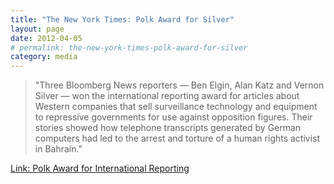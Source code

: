 ```yaml
---
title: "The New York Times: Polk Award for Silver"
layout: page
date: 2012-04-05
# permalink: the-new-york-times-polk-award-for-silver
category: media
---
```

> "Three Bloomberg News reporters — Ben Elgin, Alan Katz and Vernon Silver — won the international reporting award for articles about Western companies that sell surveillance technology and equipment to repressive governments for use against opposition figures. Their stories showed how telephone transcripts generated by German computers had led to the arrest and torture of a human rights activist in Bahrain."

[Link: Polk Award for International Reporting](http://www.nytimes.com/2012/02/20/nyregion/anthony-shadid-times-correspondent-posthumously-honored.html)